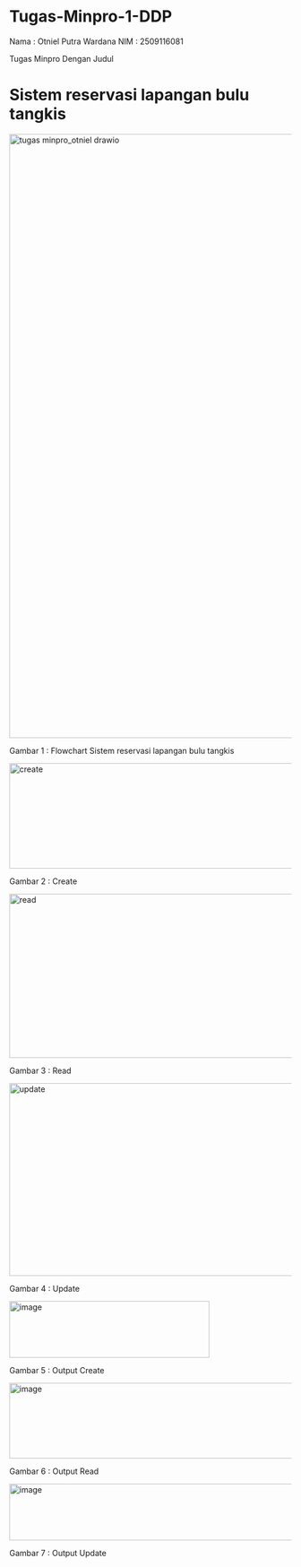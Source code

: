 # Tugas-Minpro-1-DDP
Nama : Otniel Putra Wardana
NIM : 2509116081

Tugas Minpro Dengan Judul
# Sistem reservasi lapangan bulu tangkis
<img width="767" height="1078" alt="tugas minpro_otniel drawio" src="https://github.com/user-attachments/assets/769e210d-4413-4cc2-bb07-1ef4b79d4128" />

Gambar 1 : Flowchart Sistem reservasi lapangan bulu tangkis

<img width="585" height="188" alt="create" src="https://github.com/user-attachments/assets/a969927b-db2e-4657-af26-f30562b98b1b" />

Gambar 2 : Create

<img width="637" height="293" alt="read" src="https://github.com/user-attachments/assets/589c7890-c05a-4fd8-afe5-13c6b6b120a2" />

Gambar 3 : Read

<img width="1047" height="344" alt="update" src="https://github.com/user-attachments/assets/0813cff0-89a3-4299-8081-3cbd991e070f" />

Gambar 4 : Update

<img width="357" height="101" alt="image" src="https://github.com/user-attachments/assets/c389c2c3-43bd-49ec-966e-0c7033ff49cc" />

Gambar 5 : Output Create

<img width="619" height="135" alt="image" src="https://github.com/user-attachments/assets/239b1924-21ae-4713-95c7-f023359557b0" />

Gambar 6 : Output Read

<img width="1101" height="101" alt="image" src="https://github.com/user-attachments/assets/cf2abd85-654f-4d89-a390-2275b1d11937" />

Gambar 7 : Output Update
